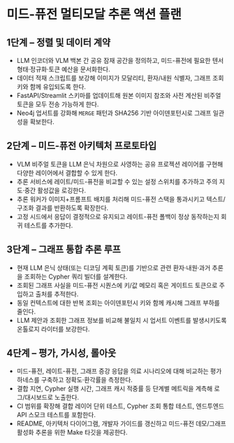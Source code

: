 # 미드-퓨전 멀티모달 추론 액션 플랜

## 1단계 – 정렬 및 데이터 계약
- LLM 인코더와 VLM 백본 간 공유 잠재 공간을 정의하고, 미드-퓨전에 필요한 텐서 형태·정규화·토큰 예산을 문서화한다.
- 데이터 적재 스크립트를 보강해 이미지가 모달리티, 환자/내원 식별자, 그래프 조회 키와 함께 유입되도록 한다.
- FastAPI/Streamlit 스키마를 업데이트해 원본 이미지 참조와 사전 계산된 비주얼 토큰을 모두 전송 가능하게 한다.
- Neo4j 업서트를 강화해 `MERGE` 패턴과 SHA256 기반 아이덴포턴시로 그래프 일관성을 확보한다.

## 2단계 – 미드-퓨전 아키텍처 프로토타입
- VLM 비주얼 토큰을 LLM 은닉 차원으로 사영하는 공유 프로젝션 레이어를 구현해 다양한 레이어에서 결합할 수 있게 한다.
- 추론 서비스에 레이트/미드-퓨전을 비교할 수 있는 설정 스위치를 추가하고 주의 지도·중간 활성값을 로깅한다.
- 추론 워커가 이미지+프롬프트 배치를 처리해 미드-퓨전 스택을 통과시키고 텍스트/구조화 결과를 반환하도록 확장한다.
- 고정 시드에서 응답이 결정적으로 유지되고 레이트-퓨전 폴백이 정상 동작하는지 회귀 테스트를 추가한다.

## 3단계 – 그래프 통합 추론 루프
- 현재 LLM 은닉 상태(또는 디코딩 계획 토큰)를 기반으로 관련 환자·내원·과거 추론을 조회하는 Cypher 쿼리 빌더를 설계한다.
- 조회된 그래프 사실을 미드-퓨전 시퀀스에 키/값 메모리 혹은 게이트드 토큰으로 주입하고 출처를 추적한다.
- 동일 컨텍스트에 대한 반복 조회는 아이덴포턴시 키와 함께 캐시해 그래프 부하를 줄인다.
- LLM 제안과 조회한 그래프 정보를 비교해 불일치 시 업서트 이벤트를 발생시키도록 온톨로지 라이터를 보강한다.

## 4단계 – 평가, 가시성, 롤아웃
- 미드-퓨전, 레이트-퓨전, 그래프 증강 응답을 의료 시나리오에 대해 비교하는 평가 하네스를 구축하고 정확도·환각률을 측정한다.
- 결합 지연, Cypher 실행 시간, 그래프 캐시 적중률 등 단계별 메트릭을 계측해 로그/대시보드로 노출한다.
- CI 범위를 확장해 결합 레이어 단위 테스트, Cypher 조회 통합 테스트, 엔드투엔드 API 스모크 테스트를 포함한다.
- README, 아키텍처 다이어그램, 개발자 가이드를 갱신하고 미드-퓨전 데모/그래프 활성화 추론을 위한 Make 타깃을 제공한다.
